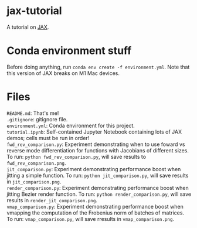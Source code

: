 # jax-tutorial
A tutorial on [JAX](https://jax.readthedocs.io/en/latest/).

# Conda environment stuff
Before doing anything, run `conda env create -f environment.yml`. Note that this version of JAX breaks on M1 Mac devices.

# Files
`README.md`: That's me! \
`.gitignore`: gitignore file. \
`environment.yml`: Conda environment for this project. \
`tutorial.ipynb`: Self-contained Jupyter Notebook containing lots of JAX demos; cells must be run in order! \
`fwd_rev_comparison.py`: Experiment demonstrating when to use foward vs reverse mode differentiation for functions with Jacobians of different sizes. To run: `python fwd_rev_comparison.py`, will save results to `fwd_rev_comparison.png`. \
`jit_comparison.py`: Experiment demonstrating performance boost when jitting a simple function. To run: `python jit_comparison.py`, will save results in `jit_comparison.png`. \
`render_comparison.py`: Experiment demonstrating performance boost when jitting Bezier render function. To run: `python render_comparison.py`, will save results in `render_jit_comparison.png`. \
`vmap_comparison.py`: Experiment demonstrating performance boost when vmapping the computation of the Frobenius norm of batches of matrices. To run: `vmap_comparison.py`, will save rresults in `vmap_comparison.png`.
